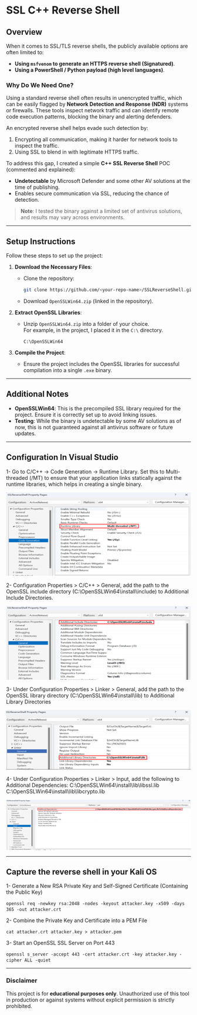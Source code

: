 # SSL C++ Reverse Shell

## Overview
When it comes to SSL/TLS reverse shells, the publicly available options are often limited to:
- **Using `msfvenom` to generate an HTTPS reverse shell (Signatured)**.
- **Using a PowerShell / Python payload (high level languages)**.

### Why Do We Need One?
Using a standard reverse shell often results in unencrypted traffic, which can be easily flagged by **Network Detection and Response (NDR)** systems or firewalls. These tools inspect network traffic and can identify remote code execution patterns, blocking the binary and alerting defenders.

An encrypted reverse shell helps evade such detection by:
1. Encrypting all communication, making it harder for network tools to inspect the traffic.
2. Using SSL to blend in with legitimate HTTPS traffic.

To address this gap, I created a simple **C++ SSL Reverse Shell** POC (commented and explained):
- **Undetectable** by Microsoft Defender and some other AV solutions at the time of publishing.
- Enables secure communication via SSL, reducing the chance of detection.

> **Note**: I tested the binary against a limited set of antivirus solutions, and results may vary across environments.

---

## Setup Instructions
Follow these steps to set up the project:

1. **Download the Necessary Files**:
   - Clone the repository:  
     ```bash
     git clone https://github.com/<your-repo-name>/SSLReverseShell.git
     ```
   - Download `OpenSSLWin64.zip` (linked in the repository).

2. **Extract OpenSSL Libraries**:
   - Unzip `OpenSSLWin64.zip` into a folder of your choice.  
     For example, in the project, I placed it in the `C:\` directory.

     ```plaintext
     C:\OpenSSLWin64
     ```

3. **Compile the Project**:
   - Ensure the project includes the OpenSSL libraries for successful compilation into a single `.exe` binary.

---

## Additional Notes
- **OpenSSLWin64**: This is the precompiled SSL library required for the project. Ensure it is correctly set up to avoid linking issues.
- **Testing**: While the binary is undetectable by some AV solutions as of now, this is not guaranteed against all antivirus software or future updates.

---

## Configuration In Visual Studio

1- Go to C/C++ → Code Generation → Runtime Library.
Set this to Multi-threaded (/MT) to ensure that your application links statically against the runtime libraries, which helps in creating a single binary.

![Local Image](./images/MT.png "MT FLAG")

2- Configuration Properties > C/C++ > General, add the path to the OpenSSL include directory (C:\OpenSSLWin64\install\include) to Additional Include Directories.

![Local Image](./images/Include.png "Include Libraries")

3- Under Configuration Properties > Linker > General, add the path to the OpenSSL library directory (C:\OpenSSLWin64\install\lib) to Additional Library Directories

![Local Image](./images/Linker1.png "Linker.png")

4- Under Configuration Properties > Linker > Input, add the following to Additional Dependencies:
C:\OpenSSLWin64\install\lib\libssl.lib
C:\OpenSSLWin64\install\lib\libcrypto.lib

![Local Image](./images/Linker2.png "Linker.png")

---

## Capture the reverse shell in your Kali OS

1- Generate a New RSA Private Key and Self-Signed Certificate (Containing the Public Key)
```
openssl req -newkey rsa:2048 -nodes -keyout attacker.key -x509 -days 365 -out attacker.crt
```
2- Combine the Private Key and Certificate into a PEM File
```
cat attacker.crt attacker.key > attacker.pem
```
3- Start an OpenSSL SSL Server on Port 443
```
openssl s_server -accept 443 -cert attacker.crt -key attacker.key -cipher ALL -quiet
```
---

### Disclaimer
This project is for **educational purposes only**. Unauthorized use of this tool in production or against systems without explicit permission is strictly prohibited.

